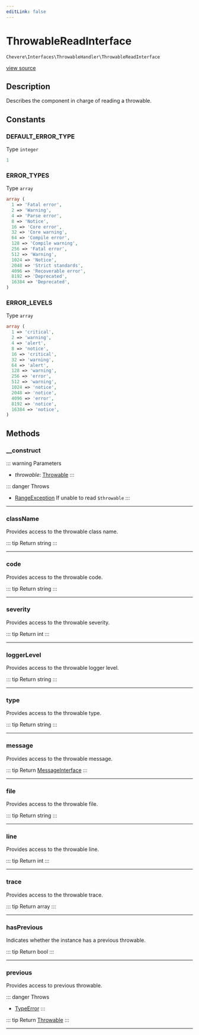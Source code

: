 ```yaml
---
editLink: false
---
```


# ThrowableReadInterface

`Chevere\Interfaces\ThrowableHandler\ThrowableReadInterface`

[view source](https://github.com/chevere/chevere/blob/main/src/Chevere/Interfaces/ThrowableHandler/ThrowableReadInterface.php)

## Description

Describes the component in charge of reading a throwable.

## Constants

### DEFAULT_ERROR_TYPE

Type `integer`

```php
1
```

### ERROR_TYPES

Type `array`

```php
array (
  1 => 'Fatal error',
  2 => 'Warning',
  4 => 'Parse error',
  8 => 'Notice',
  16 => 'Core error',
  32 => 'Core warning',
  64 => 'Compile error',
  128 => 'Compile warning',
  256 => 'Fatal error',
  512 => 'Warning',
  1024 => 'Notice',
  2048 => 'Strict standards',
  4096 => 'Recoverable error',
  8192 => 'Deprecated',
  16384 => 'Deprecated',
)
```

### ERROR_LEVELS

Type `array`

```php
array (
  1 => 'critical',
  2 => 'warning',
  4 => 'alert',
  8 => 'notice',
  16 => 'critical',
  32 => 'warning',
  64 => 'alert',
  128 => 'warning',
  256 => 'error',
  512 => 'warning',
  1024 => 'notice',
  2048 => 'notice',
  4096 => 'error',
  8192 => 'notice',
  16384 => 'notice',
)
```

## Methods

### __construct

::: warning Parameters
- *throwable*: [Throwable](https://www.php.net/manual/class.throwable)
:::

::: danger Throws
- [RangeException](../../Exceptions/Core/RangeException.md) If unable to read `$throwable`
:::

---

### className

Provides access to the throwable class name.

::: tip Return
string
:::

---

### code

Provides access to the throwable code.

::: tip Return
string
:::

---

### severity

Provides access to the throwable severity.

::: tip Return
int
:::

---

### loggerLevel

Provides access to the throwable logger level.

::: tip Return
string
:::

---

### type

Provides access to the throwable type.

::: tip Return
string
:::

---

### message

Provides access to the throwable message.

::: tip Return
[MessageInterface](../Message/MessageInterface.md)
:::

---

### file

Provides access to the throwable file.

::: tip Return
string
:::

---

### line

Provides access to the throwable line.

::: tip Return
int
:::

---

### trace

Provides access to the throwable trace.

::: tip Return
array
:::

---

### hasPrevious

Indicates whether the instance has a previous throwable.

::: tip Return
bool
:::

---

### previous

Provides access to previous throwable.

::: danger Throws
- [TypeError](https://www.php.net/manual/class.typeerror) 
:::

::: tip Return
[Throwable](https://www.php.net/manual/class.throwable)
:::

---
